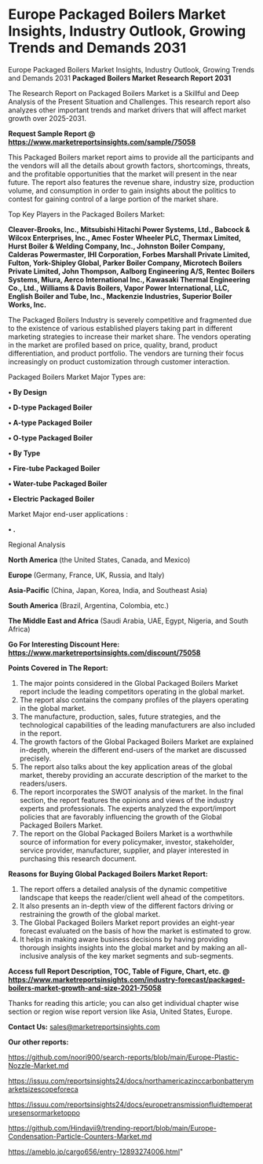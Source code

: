 # Europe Packaged Boilers Market Insights, Industry Outlook, Growing Trends and Demands 2031
Europe Packaged Boilers Market Insights, Industry Outlook, Growing Trends and Demands 2031
<strong>Packaged Boilers Market Research Report 2031</strong>

The Research Report on Packaged Boilers Market is a Skillful and Deep Analysis of the Present Situation and Challenges. This research report also analyzes other important trends and market drivers that will affect market growth over 2025-2031.

<strong>Request Sample Report @ <a href=https://www.marketreportsinsights.com/sample/75058>https://www.marketreportsinsights.com/sample/75058</a></strong>

This Packaged Boilers market report aims to provide all the participants and the vendors will all the details about growth factors, shortcomings, threats, and the profitable opportunities that the market will present in the near future. The report also features the revenue share, industry size, production volume, and consumption in order to gain insights about the politics to contest for gaining control of a large portion of the market share.

Top Key Players in the Packaged Boilers Market:

<strong>Cleaver-Brooks, Inc., Mitsubishi Hitachi Power Systems, Ltd., Babcock & Wilcox Enterprises, Inc., Amec Foster Wheeler PLC, Thermax Limited, Hurst Boiler & Welding Company, Inc., Johnston Boiler Company, Calderas Powermaster, IHI Corporation, Forbes Marshall Private Limited, Fulton, York-Shipley Global, Parker Boiler Company, Microtech Boilers Private Limited, John Thompson, Aalborg Engineering A/S, Rentec Boilers Systems, Miura, Aerco International Inc., Kawasaki Thermal Engineering Co., Ltd., Williams & Davis Boilers, Vapor Power International, LLC, English Boiler and Tube, Inc., Mackenzie Industries, Superior Boiler Works, Inc.</strong>

The Packaged Boilers Industry is severely competitive and fragmented due to the existence of various established players taking part in different marketing strategies to increase their market share. The vendors operating in the market are profiled based on price, quality, brand, product differentiation, and product portfolio. The vendors are turning their focus increasingly on product customization through customer interaction.

Packaged Boilers Market Major Types are:

<strong>• By Design

• D-type Packaged Boiler

• A-type Packaged Boiler

• O-type Packaged Boiler

• By Type

• Fire-tube Packaged Boiler

• Water-tube Packaged Boiler

• Electric Packaged Boiler</strong>

Market Major end-user applications :

<strong>• .</strong>

Regional Analysis

</u><strong><b>North America</b></strong> (the United States, Canada, and Mexico)

<strong><b>Europe </b></strong>(Germany, France, UK, Russia, and Italy)

<strong><b>Asia-Pacific</b></strong> (China, Japan, Korea, India, and Southeast Asia)

<strong><b>South America</b></strong> (Brazil, Argentina, Colombia, etc.)

<strong><b>The Middle East and Africa</b></strong> (Saudi Arabia, UAE, Egypt, Nigeria, and South Africa)

<strong>Go For Interesting Discount Here: <a href=https://www.marketreportsinsights.com/discount/75058>https://www.marketreportsinsights.com/discount/75058</a></strong>

<strong>Points Covered in The Report:</strong>
<ol>
  <li>The major points considered in the Global Packaged Boilers Market report include the leading competitors operating in the global market.</li>
  <li>The report also contains the company profiles of the players operating in the global market.</li>
  <li>The manufacture, production, sales, future strategies, and the technological capabilities of the leading manufacturers are also included in the report.</li>
  <li>The growth factors of the Global Packaged Boilers Market are explained in-depth, wherein the different end-users of the market are discussed precisely.</li>
  <li>The report also talks about the key application areas of the global market, thereby providing an accurate description of the market to the readers/users.</li>
  <li>The report incorporates the SWOT analysis of the market. In the final section, the report features the opinions and views of the industry experts and professionals. The experts analyzed the export/import policies that are favorably influencing the growth of the Global Packaged Boilers Market.</li>
  <li>The report on the Global Packaged Boilers Market is a worthwhile source of information for every policymaker, investor, stakeholder, service provider, manufacturer, supplier, and player interested in purchasing this research document.</li>
</ol>
<strong>Reasons for Buying Global Packaged Boilers Market Report:</strong>

<ol>
  <li>The report offers a detailed analysis of the dynamic competitive landscape that keeps the reader/client well ahead of the competitors.</li>
  <li>It also presents an in-depth view of the different factors driving or restraining the growth of the global market.</li>
  <li>The Global Packaged Boilers Market report provides an eight-year forecast evaluated on the basis of how the market is estimated to grow.</li>
  <li>It helps in making aware business decisions by having providing thorough insights insights into the global market and by making an all-inclusive analysis of the key market segments and sub-segments.</li>
</ol>
<strong>Access full Report Description, TOC, Table of Figure, Chart, etc. @ <a href=https://www.marketreportsinsights.com/industry-forecast/packaged-boilers-market-growth-and-size-2021-75058>https://www.marketreportsinsights.com/industry-forecast/packaged-boilers-market-growth-and-size-2021-75058</a></strong>


Thanks for reading this article; you can also get individual chapter wise section or region wise report version like Asia, United States, Europe.

<strong>Contact Us:</strong>
sales@marketreportsinsights.com

<strong>Our other reports:</strong>

<a href=https://github.com/noori900/search-reports/blob/main/Europe-Plastic-Nozzle-Market.md>https://github.com/noori900/search-reports/blob/main/Europe-Plastic-Nozzle-Market.md</a>

<a href=https://issuu.com/reportsinsights24/docs/northamericazinccarbonbatterymarketsizescopeforeca>https://issuu.com/reportsinsights24/docs/northamericazinccarbonbatterymarketsizescopeforeca</a>

<a href=https://issuu.com/reportsinsights24/docs/europetransmissionfluidtemperaturesensormarketoppo>https://issuu.com/reportsinsights24/docs/europetransmissionfluidtemperaturesensormarketoppo</a>

<a href=https://github.com/Hindavii9/trending-report/blob/main/Europe-Condensation-Particle-Counters-Market.md>https://github.com/Hindavii9/trending-report/blob/main/Europe-Condensation-Particle-Counters-Market.md</a>

<a href=https://ameblo.jp/cargo656/entry-12893274006.html>https://ameblo.jp/cargo656/entry-12893274006.html</a>"
